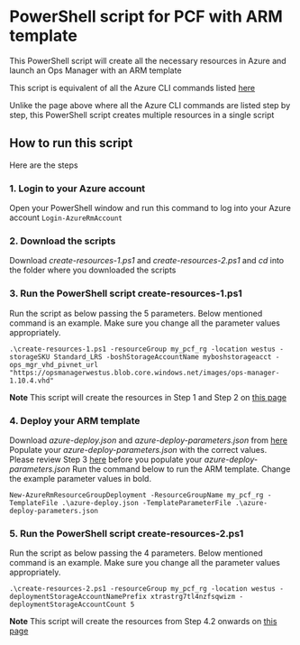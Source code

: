 # PowerShell script for PCF with ARM template
This PowerShell script will create all the necessary resources in Azure and launch an Ops Manager with an ARM template

This script is equivalent of all the Azure CLI commands listed [here](http://docs.pivotal.io/pivotalcf/customizing/azure-arm-template.html)

Unlike the page above where all the Azure CLI commands are listed step by step, this PowerShell script creates multiple resources in a single script 

## How to run this script
Here are the steps 

### 1. Login to your Azure account 
Open your PowerShell window and run this command to log into your Azure account
`Login-AzureRmAccount`

### 2. Download the scripts
Download _create-resources-1.ps1_ and _create-resources-2.ps1_ and _cd_ into the folder where you downloaded the scripts

### 3. Run the PowerShell script create-resources-1.ps1
Run the script as below passing the 5 parameters. 
Below mentioned command is an example. Make sure you change all the parameter values appropriately.
```
.\create-resources-1.ps1 -resourceGroup my_pcf_rg -location westus -storageSKU Standard_LRS -boshStorageAccountName myboshstorageacct -ops_mgr_vhd_pivnet_url "https://opsmanagerwestus.blob.core.windows.net/images/ops-manager-1.10.4.vhd"
```
**Note** This script will create the resources in Step 1 and Step 2 on [this page](http://docs.pivotal.io/pivotalcf/customizing/azure-arm-template.html)

### 4. Deploy your ARM template
Download _azure-deploy.json_ and _azure-deploy-parameters.json_ from [here](https://github.com/pivotal-cf/pcf-azure-arm-templates)
Populate your _azure-deploy-parameters.json_ with the correct values. Please review Step 3 [here](http://docs.pivotal.io/pivotalcf/customizing/azure-arm-template.html) before you populate your _azure-deploy-parameters.json_
Run the command below to run the ARM template. Change the example parameter values in bold.
```
New-AzureRmResourceGroupDeployment -ResourceGroupName my_pcf_rg -TemplateFile .\azure-deploy.json -TemplateParameterFile .\azure-deploy-parameters.json
```

### 5. Run the PowerShell script create-resources-2.ps1
Run the script as below passing the 4 parameters. 
Below mentioned command is an example. Make sure you change all the parameter values appropriately.
```
.\create-resources-2.ps1 -resourceGroup my_pcf_rg -location westus -deploymentStorageAccountNamePrefix xtrastrg7tl4nzfsqwizm -deploymentStorageAccountCount 5
```
**Note** This script will create the resources from Step 4.2 onwards on [this page](http://docs.pivotal.io/pivotalcf/customizing/azure-arm-template.html)
